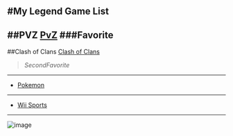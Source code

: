 #My Legend Game List
---
##PVZ
[PvZ](https://en.wikipedia.org/wiki/Plants_vs._Zombies_2)
###**Favorite**
---
##Clash of Clans
[Clash of Clans](https://en.wikipedia.org/wiki/Clash_of_Clans)
> *SecondFavorite*
---
- [Pokemon](https://en.wikipedia.org/wiki/Pok%C3%A9mon)
---
  -   [Wii Sports](https://en.wikipedia.org/wiki/Wii_Sports)
---
![image](https://vignette.wikia.nocookie.net/smurfs/images/0/0d/Dopey4.JPG/revision/latest/scale-to-width-down/240?cb=20180929070848)
